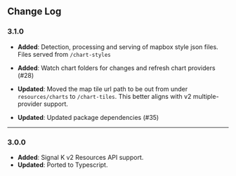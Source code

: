 ## Change Log

### 3.1.0

- **Added**: Detection, processing and serving of mapbox style json files. Files served from `/chart-styles` 

- **Added**: Watch chart folders for changes and refresh chart providers (#28) 

- **Updated**: Moved  the map tile url path to be out from under `resources/charts` to `/chart-tiles`. This better aligns with v2 multiple-provider support.

- **Updated**: Updated package dependencies (#35)

---

### 3.0.0

- **Added**: Signal K v2 Resources API support.
- **Updated**: Ported to Typescript.